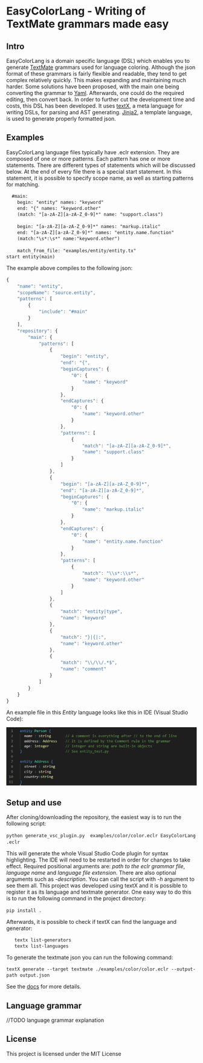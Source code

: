 # EasyColorLang - Writing of TextMate grammars made easy

## Intro

EasyColorLang is a domain specific language (DSL) which enables you to generate [TextMate](https://macromates.com/manual/en/language_grammars) grammars used for
language coloring. Although the json format of these grammars is fairly flexible and readable, they tend to get complex relatively quickly.
This makes expanding and maintaining much harder. Some solutions have been proposed, with the main one being converting the grammar to [Yaml](https://yaml.org/).
Afterwards, one could do the required editing, then convert back. In order to further cut the development time and costs, this DSL has been developed.
It uses [textX](https://github.com/textX/textX), a meta language for writing DSLs, for parsing and AST generating. [Jinja2](https://jinja.palletsprojects.com/en/2.11.x/), a template language,
is used to generate properly formatted json.

## Examples

EasyColorLang language files typically have .eclr extension. They are composed of one or more patterns. Each pattern has one or more statements.
There are different types of statements which will be discussed below. At the end of every file there is a special start statement. In this statement, it
is possible to specify scope name, as well as starting patterns for matching.

```
  #main:
    begin: "entity" names: "keyword"
    end: "{" names: "keyword.other"
    (match: "[a-zA-Z][a-zA-Z_0-9]*" name: "support.class")

    begin: "[a-zA-Z][a-zA-Z_0-9]*" names: "markup.italic"
    end: "[a-zA-Z][a-zA-Z_0-9]*" names: "entity.name.function"
    (match:"\s*:\s*" name:"keyword.other")

    match_from_file: "examples/entity/entity.tx"
start entity(main)
```

The example above compiles to the following json:

```javascript
{
    "name": "entity",
    "scopeName": "source.entity",
    "patterns": [
        {
            "include": "#main"
        }
    ],
    "repository": {
        "main": {
            "patterns": [
                {
                    "begin": "entity",
                    "end": "{",
                    "beginCaptures": {
                        "0": {
                            "name": "keyword"
                        }
                    },
                    "endCaptures": {
                        "0": {
                            "name": "keyword.other"
                        }
                    },
                    "patterns": [
                        {
                            "match": "[a-zA-Z][a-zA-Z_0-9]*",
                            "name": "support.class"
                        }
                    ]
                },
                {
                    "begin": "[a-zA-Z][a-zA-Z_0-9]*",
                    "end": "[a-zA-Z][a-zA-Z_0-9]*",
                    "beginCaptures": {
                        "0": {
                            "name": "markup.italic"
                        }
                    },
                    "endCaptures": {
                        "0": {
                            "name": "entity.name.function"
                        }
                    },
                    "patterns": [
                        {
                            "match": "\\s*:\\s*",
                            "name": "keyword.other"
                        }
                    ]
                },
                {
                    "match": "entity|type",
                    "name": "keyword"
                },
                {
                    "match": "}|{|:",
                    "name": "keyword.other"
                },
                {
                    "match": "\\/\\/.*$",
                    "name": "comment"
                }
            ]
        }
    }
}
```

An example file in this _Entity_ language looks like this in IDE (Visual Studio Code):

![Error](https://raw.githubusercontent.com/IgorMaj/SyntaxColoring/master/art/entity_example.PNG)

## Setup and use

After cloning/downloading the repository, the easiest way is to run the following script:

```python generate_vsc_plugin.py  examples/color/color.eclr EasyColorLang  .eclr```

This will generate the whole Visual Studio Code plugin for syntax highlighting. The IDE will need
to be restarted in order for changes to take effect. Required positional arguments are: *path to the eclr grammar file*,
*language name* and *language file extension*. There are also optional arguments such as *-description*. You can call the script with
 *-h* argument to see them all.
 This project was developed using textX and it is possible to register it as its language and textmate generator.
 One easy way to do this is to run the following command in the project directory:
 
 ```pip install .```

Afterwards, it is possible to check if textX can find the language and generator:

```
   textx list-generators
   textx list-languages
```
To generate the textmate json you can run the following command:

```
textX generate --target textmate ./examples/color/color.eclr --output-path output.json
```
See the [docs](https://textx.github.io/textX/stable/registration/) for more details. 

## Language grammar

//TODO language grammar explanation

## License

This project is licensed under the MIT License
